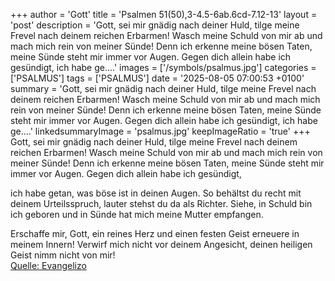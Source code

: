 +++
author = 'Gott'
title = 'Psalmen 51(50),3-4.5-6ab.6cd-7.12-13'
layout = 'post'
description = 'Gott, sei mir gnädig nach deiner Huld, tilge meine Frevel nach deinem reichen Erbarmen! Wasch meine Schuld von mir ab und mach mich rein von meiner Sünde! Denn ich erkenne meine bösen Taten, meine Sünde steht mir immer vor Augen. Gegen dich allein habe ich gesündigt,  ich habe ge....'
images = ['/symbols/psalmus.jpg']
categories = ['PSALMUS']
tags = ['PSALMUS']
date = '2025-08-05 07:00:53 +0100'
summary = 'Gott, sei mir gnädig nach deiner Huld, tilge meine Frevel nach deinem reichen Erbarmen! Wasch meine Schuld von mir ab und mach mich rein von meiner Sünde! Denn ich erkenne meine bösen Taten, meine Sünde steht mir immer vor Augen. Gegen dich allein habe ich gesündigt,  ich habe ge....'
linkedsummaryImage = 'psalmus.jpg'
keepImageRatio = 'true'
+++
Gott, sei mir gnädig nach deiner Huld, tilge meine Frevel nach deinem reichen Erbarmen!
Wasch meine Schuld von mir ab und mach mich rein von meiner Sünde!
Denn ich erkenne meine bösen Taten, meine Sünde steht mir immer vor Augen.
Gegen dich allein habe ich gesündigt,

ich habe getan, was böse ist in deinen Augen.<!--more-->
So behältst du recht mit deinem Urteilsspruch,
lauter stehst du da als Richter.
Siehe, in Schuld bin ich geboren und in Sünde hat mich meine Mutter empfangen.

Erschaffe mir, Gott, ein reines Herz und einen festen Geist erneuere in meinem Innern!
Verwirf mich nicht vor deinem Angesicht, deinen heiligen Geist nimm nicht von mir!<br> [Quelle: Evangelizo](https://evangeliumtagfuertag.org/DE/gospel)
